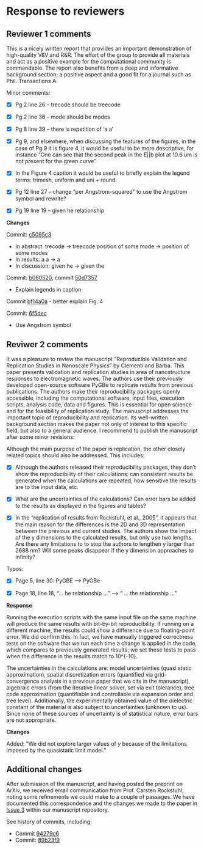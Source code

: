 # Response to reviewers

## Reviewer 1 comments

This is a nicely written report that provides an important demonstration of high-quality V&V and R&R. The effort of the group to provide all materials and act as a positive example for the computational community is commendable. The report also benefits from a deep and informative background section; a positive aspect and a good fit for a journal such as Phil. Transactions A.  

Minor comments:

- [x]  Pg 2 line 26 – trecode should be treecode
- [x]  Pg 2 line 36 – mode should be modes
- [x]  Pg 8 line 39 – there is repetition of ‘a a’
- [x]  Pg 9, and elsewhere, when discussing the features of the figures, in the case of Pg 9 it is figure 4, it would be useful to be more descriptive, for instance “One can see that the second peak in the E||b plot at 10.6 um is not present for the green curve”
- [x]  In the Figure 4 caption it would be useful to briefly explain the legend terms: trimesh, uniform and uni + round.
- [x]  Pg 12 line 27 – change “per Angstrom-squared” to use the Angstrom symbol and rewrite?
- [x] Pg 19 line 19 – given he relationship


**Changes**

Commit: [c5095c3](https://github.com/barbagroup/pygbe_validation_paper/commit/c5095c31761e7092858b21a43a16d39aadbd0912)

- In abstract:
trecode -> treecode
position of some mode -> position of some modes 
- In results:
a a -> a 
- In discussion:
given he -> given the

Commit: [b060520](https://github.com/barbagroup/pygbe_validation_paper/pull/4/commits/b0605200ac6928998e75a2a9667889e69c81639d),
commit [50d7357](https://github.com/barbagroup/pygbe_validation_paper/commit/50d73572fa65f8823dfed09342a490ee55ed284e)
- Explain legends in caption

Commit [bf14a0a](https://github.com/barbagroup/pygbe_validation_paper/commit/bf14a0ae0122e371ea6180c230b5196ee329aef8) - better explain Fig. 4

Commit: [6f5dec](https://github.com/barbagroup/pygbe_validation_paper/pull/4/commits/6f5decbc6a101b8c38c6e83b0b772b7e0f648b17)
- Use Angstrom symbol

## Reviwer 2 comments

It was a pleasure to review the manuscript “Reproducible Validation and Replication Studies in Nanoscale Physics” by Clementi and Barba. This paper presents validation and replication studies in area of nanostructure responses to electromagnetic waves. The authors use their previously developed open-source software PyGBe to replicate results from previous publications. The authors make their reproducibility packages openly accessible, including the computational software, input files, execution scripts, analysis code, data and figures. This is essential for open science and for the feasibility of replication study. The manuscript addresses the important topic of reproducibility and replication. Its well-written background section makes the paper not only of interest to this specific field, but also to a general audience. I recommend to publish the manuscript after some minor revisions:

Although the main purpose of the paper is replication, the other closely related topics should also be addressed. This includes:

- [x] Although the authors released their reproducibility packages, they don’t show the reproducibility of their calculations: can consistent results be generated when the calculations are repeated, how sensitive the results are to the input data, etc.
- [x]  What are the uncertainties of the calculations? Can error bars be added to the results as displayed in the figures and tables?

- [x] In the “replication of results from Rockstuhl, et al., 2005”, it appears that the main reason for the differences is the 2D and 3D representation between the previous and current studies. The authors show the impact of the y dimensions to the calculated results, but only use two lengths. Are there any limitations to to stop the authors to lengthen y larger than 2688 nm? Will some peaks disappear if the y dimension approaches to infinity?


Typos:
- [x] Page 5, line 30: PyGBE --> PyGBe
- [x] Page 18, line 18, “… he relationship …” --> “ … the relationship …”


**Response**

Running the execution scripts with the same input file on the same machine will produce the same results with bit-by-bit reproducibility. If running on a different machine, the results could show a difference due to floating-point error. We did confirm this. In fact, we have manually triggered correctness tests on the software that we run each time a change is applied in the code, which compares to previously generated results; we set these tests to pass when the difference in the results match to 10^{-10}.

The uncertainties in the calculations are: model uncertainties (quasi static approximation), spatial discretization errors (quantified via grid-convergence analysis in a previous paper that we cite in the manuscript), algebraic errors (from the iterative linear solver, set via exit tolerance), tree code approximation (quantifiable and controllable via expansion order and tree level). Additionally, the experimentally obtained value of the dielectric constant of the material is also subject to uncertainties (unknown to us). Since none of these sources of uncertainty is of statistical nature, error bars are not appropriate.

**Changes**

Added: "We did not explore larger values of $y$ because of the limitations imposed by the quasistatic limit model."

## Additional changes

After submission of the manuscript, and having posted the preprint on ArXiv, we received email communication from Prof. Carsten Rockstuhl, noting some refinements we could make to a couple of passages. We have documented this correspondence and the changes we made to the paper in [Issue 3](https://github.com/barbagroup/pygbe_validation_paper/issues/3) within our manuscript repository.
 
See history of commits, including:

- Commit [94279c6](https://github.com/barbagroup/pygbe_validation_paper/commit/94279c66d6654eebe2da4163689ac5d88ecd130a)
- Commit: [89b23f9](https://github.com/barbagroup/pygbe_validation_paper/commit/89b23f94f972d2c2bff5c1a899c407386de1ae48)
